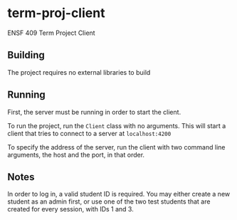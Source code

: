 # term-proj-client
ENSF 409 Term Project Client

## Building
The project requires no external libraries to build

## Running
First, the server must be running in order to start the client.  

To run the project, run the `Client` class with no arguments.
This will start a client that tries to connect to a server at `localhost:4200`
  
To specify the address of the server, run the client with two command line arguments,
the host and the port, in that order.

## Notes
In order to log in, a valid student ID is required. You may either create a new student as an admin first, or use one of the
two test students that are created for every session, with IDs 1 and 3.